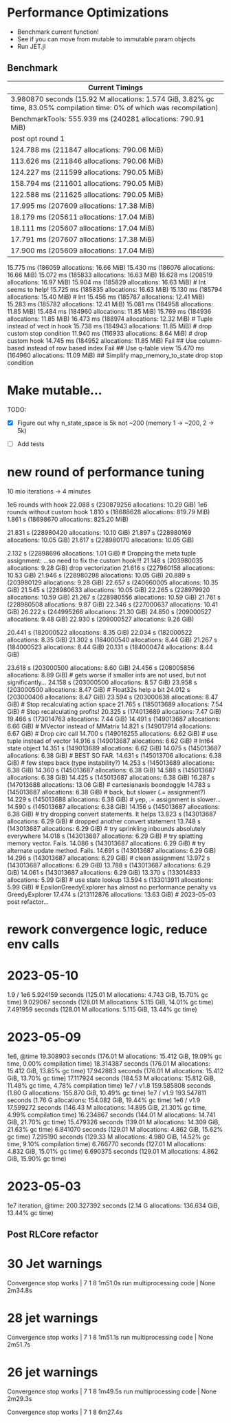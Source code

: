 # Performance Optimizations

- Benchmark current function!
- See if you can move from mutable to immutable param objects
- Run JET.jl


## Benchmark

| Current Timings |
| -- |
| 3.980870 seconds (15.92 M allocations: 1.574 GiB, 3.82% gc time, 83.05% compilation time: 0% of which was recompilation) |
| BenchmarkTools: 555.939 ms (240281 allocations: 790.91 MiB) |
| post opt round 1 |
| 124.788 ms (211847 allocations: 790.06 MiB) |
| 113.626 ms (211846 allocations: 790.06 MiB) |
| 124.227 ms (211599 allocations: 790.05 MiB) |
| 158.794 ms (211601 allocations: 790.05 MiB) |
| 122.588 ms (211625 allocations: 790.05 MiB) |
| 17.995 ms (207609 allocations: 17.38 MiB) |
| 18.179 ms (205611 allocations: 17.04 MiB) |
| 18.111 ms (205607 allocations: 17.04 MiB) |
| 17.791 ms (207607 allocations: 17.38 MiB) |
| 17.900 ms (205609 allocations: 17.04 MiB) |


15.775 ms (186059 allocations: 16.66 MiB)
15.430 ms (186076 allocations: 16.66 MiB)
15.072 ms (185833 allocations: 16.63 MiB)
18.628 ms (208519 allocations: 16.97 MiB)
15.904 ms (185829 allocations: 16.63 MiB) # Int seems to help!
15.725 ms (185835 allocations: 16.63 MiB)
15.130 ms (185794 allocations: 15.40 MiB) # Int
15.456 ms (185787 allocations: 12.41 MiB)
15.283 ms (185782 allocations: 12.41 MiB)
15.081 ms (184958 allocations: 11.85 MiB)
15.484 ms (184960 allocations: 11.85 MiB)
15.769 ms (184936 allocations: 11.85 MiB)
16.473 ms (188974 allocations: 12.32 MiB) # Tuple instead of vect in hook
15.738 ms (184943 allocations: 11.85 MiB) # drop custom stop condition
11.940 ms (116933 allocations: 8.64 MiB) # drop custom hook
14.745 ms (184952 allocations: 11.85 MiB)
Fail ## Use column-based instead of row based index
Fail ## Use q-table view
15.470 ms (164960 allocations: 11.09 MiB) ## Simplify map_memory_to_state
drop stop condition

# Make mutable...
TODO:
- [x] Figure out why n_state_space is 5k not ~200 (memory 1 -> ~200, 2 -> 5k)
- [ ] Add tests



# new round of performance tuning

10 mio iterations -> 4 minutes

 1e6 rounds with hook  22.088 s (230879256 allocations: 10.29 GiB)
 1e6 rounds without custom hook 1.810 s (18688628 allocations: 819.79 MiB)
  1.861 s (18698670 allocations: 825.20 MiB)
  
21.831 s (228980420 allocations: 10.10 GiB)
21.897 s (228980169 allocations: 10.05 GiB)
21.617 s (228980170 allocations: 10.05 GiB)

2.132 s (22898696 allocations: 1.01 GiB) # Dropping the meta tuple assignment:
 ...so need to fix the custom hook!!!
21.148 s (203980035 allocations: 9.28 GiB) drop vectorization
21.616 s (227980158 allocations: 10.53 GiB)
21.946 s (228980298 allocations: 10.05 GiB)
20.889 s (203980129 allocations: 9.28 GiB)
22.657 s (240660005 allocations: 10.35 GiB)
21.545 s (228980633 allocations: 10.05 GiB)
22.265 s (228979920 allocations: 10.59 GiB)
21.267 s (228980556 allocations: 10.59 GiB)
21.761 s (228980508 allocations: 9.87 GiB)
22.346 s (227000637 allocations: 10.41 GiB)
26.222 s (244995266 allocations: 21.30 GiB)
24.850 s (209000527 allocations: 9.48 GiB)
22.930 s (209000527 allocations: 9.26 GiB)

20.441 s (182000522 allocations: 8.35 GiB)
22.034 s (182000522 allocations: 8.35 GiB)
21.302 s (184000540 allocations: 8.44 GiB)
21.267 s (184000523 allocations: 8.44 GiB)
20.131 s (184000474 allocations: 8.44 GiB)

23.618 s (203000500 allocations: 8.60 GiB)
24.456 s (208005856 allocations: 8.89 GiB) # gets worse if smaller ints are not used, but not significantly...
24.158 s (203000500 allocations: 8.57 GiB)
23.958 s (203000500 allocations: 8.47 GiB) # Float32s help a bit
24.012 s (203000406 allocations: 8.47 GiB)
23.594 s (203000638 allocations: 8.47 GiB) # Stop recalculating action space
21.765 s (185013689 allocations: 7.54 GiB) # Stop recalculating profits!
20.325 s (174013689 allocations: 7.47 GiB)
19.466 s (173014763 allocations: 7.44 GiB)
14.491 s (149013687 allocations: 6.66 GiB) # MVector instead of MMatrix
14.821 s (149017914 allocations: 6.67 GiB) # Drop circ call
14.700 s (149016255 allocations: 6.62 GiB) # use tuple instead of vector
14.916 s (149013687 allocations: 6.62 GiB) # Int64 state object
14.351 s (149013689 allocations: 6.62 GiB)
14.075 s (145013687 allocations: 6.38 GiB) # BEST SO FAR.
14.631 s (145013706 allocations: 6.38 GiB) # few steps back (type instability?)
14.253 s (145013689 allocations: 6.38 GiB)
14.360 s (145013687 allocations: 6.38 GiB)
14.588 s (145013687 allocations: 6.38 GiB)
14.425 s (145013687 allocations: 6.38 GiB)
16.287 s (147013688 allocations: 13.06 GiB) # cartesianaxis boondoggle
14.783 s (145013687 allocations: 6.38 GiB)   # back, but slower (.= assignment?)
14.229 s (145013688 allocations: 6.38 GiB) # yep, .= assignment is slower...
14.590 s (145013687 allocations: 6.38 GiB)
14.156 s (145013687 allocations: 6.38 GiB) # try dropping convert statements. It helps
13.823 s (143013687 allocations: 6.29 GiB) # dropped another convert statement
13.748 s (143013687 allocations: 6.29 GiB) # try sprinkling inbounds absolutely everywhere
14.018 s (143013687 allocations: 6.29 GiB) # try splatting memory vector. Fails.
14.086 s (143013687 allocations: 6.29 GiB) # try alternate update method. Fails.
14.691 s (143013687 allocations: 6.29 GiB)
14.296 s (143013687 allocations: 6.29 GiB) # clean assignment
13.972 s (143013687 allocations: 6.29 GiB)
13.788 s (143013687 allocations: 6.29 GiB)
14.061 s (143013687 allocations: 6.29 GiB)
13.370 s (133014833 allocations: 5.99 GiB) # use state lookup
13.594 s (133013911 allocations: 5.99 GiB) # EpsilonGreedyExplorer has almost no performance penalty vs GreedyExplorer
17.474 s (213112876 allocations: 13.63 GiB) # 2023-05-03 post refactor...

# rework convergence logic, reduce env calls

# 2023-05-10
1.9 / 1e6
5.924159 seconds (125.01 M allocations: 4.743 GiB, 15.70% gc time)
9.029067 seconds (128.01 M allocations: 5.115 GiB, 14.01% gc time)
7.491959 seconds (128.01 M allocations: 5.115 GiB, 13.44% gc time)

# 2023-05-09
1e6, @time
19.308903 seconds (176.01 M allocations: 15.412 GiB, 19.09% gc time, 0.00% compilation time)
18.314387 seconds (176.01 M allocations: 15.412 GiB, 13.85% gc time)
17.942883 seconds (176.01 M allocations: 15.412 GiB, 13.70% gc time)
17.117924 seconds (184.53 M allocations: 15.812 GiB, 11.48% gc time, 4.78% compilation time)
1e7 / v1.8
159.585808 seconds (1.80 G allocations: 155.870 GiB, 10.49% gc time)
1e7 / v1.9
193.547811 seconds (1.76 G allocations: 154.082 GiB, 19.44% gc time)
1e6 / v1.9
17.599272 seconds (146.43 M allocations: 14.895 GiB, 21.30% gc time, 4.99% compilation time)
16.234867 seconds (144.01 M allocations: 14.741 GiB, 21.70% gc time)
15.479326 seconds (139.01 M allocations: 14.309 GiB, 21.63% gc time)
6.841070 seconds (129.01 M allocations: 4.862 GiB, 15.62% gc time)
7.295190 seconds (129.33 M allocations: 4.980 GiB, 14.52% gc time, 9.10% compilation time)
6.766770 seconds (127.01 M allocations: 4.832 GiB, 15.01% gc time)
6.690375 seconds (129.01 M allocations: 4.862 GiB, 15.90% gc time)

# 2023-05-03
1e7 iteration, @time:
200.327392 seconds (2.14 G allocations: 136.634 GiB, 13.44% gc time)

## Post RLCore refactor
# 30 Jet warnings
Convergence stop works |    7       1      8  1m51.0s
run multiprocessing code | None  2m34.8s
# 28 jet warnings

Convergence stop works |    7       1      8  1m51.1s
run multiprocessing code | None  2m51.7s
# 26 jet warnings

Convergence stop works |    7       1      8  1m49.5s
run multiprocessing code | None  2m29.3s

Convergence stop works |    7       1      8  6m27.4s

